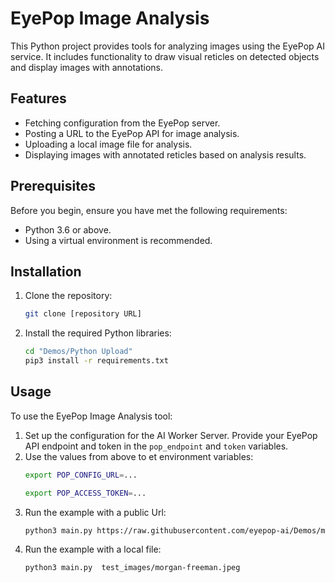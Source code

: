 # EyePop Image Analysis

This Python project provides tools for analyzing images using the EyePop AI service. It includes functionality to draw visual reticles on detected objects and display images with annotations.

## Features

- Fetching configuration from the EyePop server.
- Posting a URL to the EyePop API for image analysis.
- Uploading a local image file for analysis.
- Displaying images with annotated reticles based on analysis results.

## Prerequisites

Before you begin, ensure you have met the following requirements:
- Python 3.6 or above.
- Using a virtual environment is recommended. 

## Installation

1. Clone the repository:
   ```bash
   git clone [repository URL]
   ```
2. Install the required Python libraries:
   ```bash
   cd "Demos/Python Upload"
   pip3 install -r requirements.txt
   ```

## Usage

To use the EyePop Image Analysis tool:

1. Set up the configuration for the AI Worker Server. Provide your EyePop API endpoint and token in the `pop_endpoint` and `token` variables.
2. Use the values from above to et environment variables:
   ```bash
   export POP_CONFIG_URL=...
   ```
   ```bash
   export POP_ACCESS_TOKEN=...
   ```
5. Run the example with a public Url:
   ```bash
   python3 main.py https://raw.githubusercontent.com/eyepop-ai/Demos/main/AI%20CDN%20-%20Computer%20Vision%20Endpoint%20%26%20UGC%20Ruleset/example_images/photo_for_demo4.webp
   ```
5. Run the example with a local file:
   ```bash
   python3 main.py  test_images/morgan-freeman.jpeg
   ```
